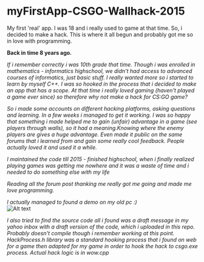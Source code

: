 # myFirstApp-CSGO-Wallhack-2015
My first 'real' app. I was 18 and i really used to game at that time. So, i decided to make a hack. This is where it all begun and  probably got me so in love with programming.  

**Back in time 8 years ago.**  

*If i remember correctly i was 10th grade that time. Though i was enrolled in mathematics - informatics highschool, we didn't had access to advanced courses of informatics, just basic stuff. I really wanted more so i started to learn by myself C++. I was so hooked in the process that i decided to make an app that has a scope. At that time i really loved gaming (haven't played a game ever since)  so therefore why not make a hack for CS:GO game?*   

*So i made some accounts on different hacking platforms, asking questions and learning. In a few weeks i managed to get it working. I was so happy that something i made helped me to gain (unfair) advantage in a game (see players through walls), so it had a meaning.Knowing where the enemy players are gives a huge advantage. Even made it public on the same forums that i learned from and gain some really cool feedback. People actually loved it and used it a while.*  

*I maintained the code till 2015 - finished highschool, when i finally realized playing games was getting me nowhere and it was a waste of time and i needed to do something else with my life*  

*Reading all the forum post thanking me really got me going and made me love programming.*

*I actually managed to found a demo on my old pc :)*  
![Alt text](https://media.giphy.com/media/KG0HJjsw416BLJIXXJ/giphy-downsized-large.gif)  

*I also tried to find the source code all i found was a draft message in my yahoo inbox with a draft version of the code, which i uploaded in this repo. Probably doesn't compile though i remember working at this point. HackProcess.h library was a standard hooking process that i found on web for a game then adapted for my game in order to hook the hack to csgo.exe process. Actual hack logic is in wow.cpp*  

